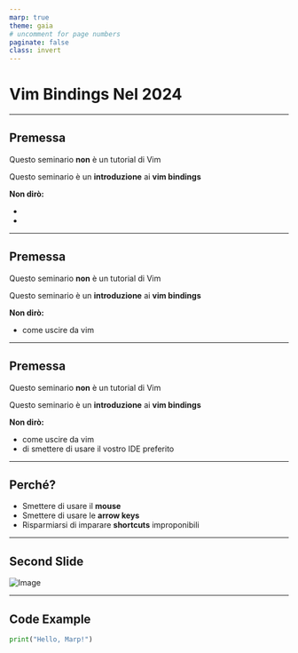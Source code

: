 ```yaml
---
marp: true
theme: gaia
# uncomment for page numbers
paginate: false
class: invert
---
```


<!--
candidate themes
beam
gaia
uncover
-->

# Vim Bindings Nel 2024

---

## Premessa

Questo seminario __non__ è un tutorial di Vim

Questo seminario è un __introduzione__ ai __vim bindings__

__Non dirò:__

-
-

---

## Premessa

Questo seminario __non__ è un tutorial di Vim

Questo seminario è un __introduzione__ ai __vim bindings__

__Non dirò:__

- come uscire da vim

---

## Premessa

Questo seminario __non__ è un tutorial di Vim

Questo seminario è un __introduzione__ ai __vim bindings__

__Non dirò:__

- come uscire da vim
- di smettere di usare il vostro IDE preferito

---

## Perché?

- Smettere di usare il __mouse__
- Smettere di usare le __arrow keys__
- Risparmiarsi di imparare __shortcuts__ improponibili

---

## Second Slide

![Image](https://example.com/image.jpg)

---

## Code Example

```python
print("Hello, Marp!")
```
